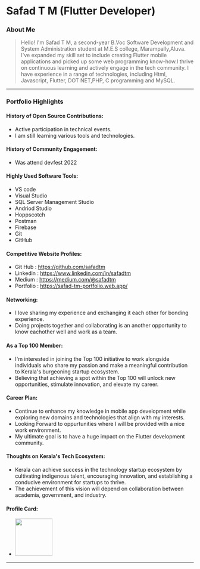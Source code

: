 # Safad T M (Flutter Developer) 

### About Me

> Hello! I'm Safad T M, a second-year B.Voc Software Development and System Administration student at M.E.S college, Marampally,Aluva.
> I've expanded my skill set to include creating Flutter mobile applications and picked up some web programming know-how.I thrive on continuous learning and actively engage in the tech community. I have experience in a range of technologies, including Html, Javascript, Flutter, DOT NET,PHP, C programming and MySQL.


---

### Portfolio Highlights

#### History of Open Source Contributions:

-  Active participation in technical events.
-  I am still learning various tools and technologies.

#### History of Community Engagement:

- Was attend devfest 2022


#### Highly Used Software Tools:

- VS code
- Visual Studio
- SQL Server Management Studio
- Andriod Studio
- Hoppscotch
- Postman
- Firebase
- Git
- GitHub


#### Competitive Website Profiles:

- Git Hub : https://github.com/safadtm
- Linkedin : https://www.linkedin.com/in/safadtm
- Medium : https://medium.com/@safadtm
- Portfolio : https://safad-tm-portfolio.web.app/


#### Networking:

- I love sharing my experience and exchanging it each other for bonding experience.
- Doing projects together and collaborating is an another opportunity to know eachother well and work as a team.


#### As a Top 100 Member:

-  I'm interested in joining the Top 100 initiative to work alongside individuals who share my passion and make a meaningful contribution to Kerala's burgeoning startup ecosystem.
-  Believing that achieving a spot within the Top 100 will unlock new opportunities, stimulate innovation, and elevate my career.

  
#### Career Plan:

- Continue to enhance my knowledge in mobile app development while exploring new domains and technologies that align with my interests.
- Looking Forward to oppurtunities where I will be provided with a nice work environment.
- My ultimate goal is to have a huge impact on the Flutter development community.

#### Thoughts on Kerala's Tech Ecosystem:

- Kerala can achieve success in the technology startup ecosystem by cultivating indigenous talent, encouraging innovation, and establishing a conducive environment for startups to thrive.
- The achievement of this vision will depend on collaboration between academia, government, and industry.

#### Profile Card:

- <img src="https://mulearn.org/embed/rank/safadtm@mulearn" width="100px" height="100px"></img>
---
